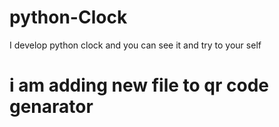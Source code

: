 # python-Clock
I develop python clock 
and you can see it and try to your self
<h1>i am adding new file to qr code genarator  </h1>
